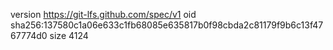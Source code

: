 version https://git-lfs.github.com/spec/v1
oid sha256:137580c1a06e633c1fb68085e635817b0f98cbda2c81179f9b6c13f4767774d0
size 4124
